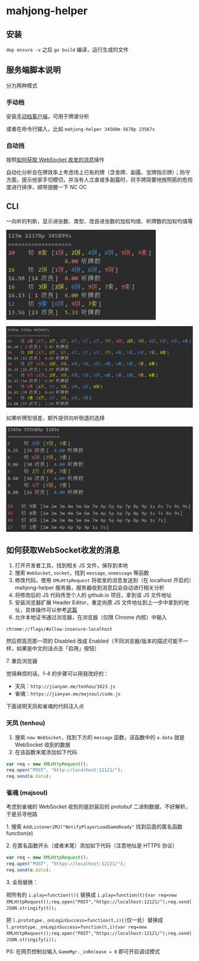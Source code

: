 # mahjong-helper

## 安装

`dep ensure -v` 之后 `go build` 编译，运行生成的文件


## 服务端脚本说明

分为两种模式

### 手动档

安装[手动档客户端](https://github.com/EndlessCheng/mahjong-helper-gui)，可用于牌谱分析

或者在命令行输入，比如 `mahjong-helper 34568m 5678p 23567s`

### 自动挡

按照[如何获取 WebSocket 收发的消息](#如何获取WebSocket收发的消息)操作

自动化分析会在牌效率上考虑场上已有的牌（含舍牌、副露、宝牌指示牌）；防守方面，提示他家手切模切，并当有人立直或多副露时，将手牌简要地按照筋的危险度进行排序，顺带提醒一下 NC OC


## CLI

一向听的判断，显示进张数、类型、改良进张数的加权均值、听牌数的加权均值等

![](img/example1.png)

![](img/example2.png)

如果听牌型很差，额外提供向听倒退的选择

![](img/example4.png)


## 如何获取WebSocket收发的消息

1. 打开开发者工具，找到相关 JS 文件，保存到本地
2. 搜索 `WebSocket`, `socket`，找到 `message`, `onmessage` 等函数
3. 修改代码，使用 `XMLHttpRequest` 将收发的消息发送到（在 localhost 开启的）mahjong-helper 服务器，服务器收到消息后会自动进行相关分析
4. 将修改后的 JS 代码传至个人的 github.io 项目，拿到该 JS 文件地址
5. 安装浏览器扩展 Header Editor，重定向原 JS 文件地址到上一步中拿到的地址，具体操作可以参考[这篇](https://tieba.baidu.com/p/5956122477)
6. 允许本地证书通过浏览器，在浏览器（仅限 Chrome 内核）中输入
```
chrome://flags/#allow-insecure-localhost
```
然后把高亮那一项的 Disabled 改成 Enabled（不同浏览器/版本的描述可能不一样，如果是中文的话点击「启用」按钮）

7\. 重启浏览器

觉得麻烦的话，1-4 的步骤可以用我改好的：

- 天凤：`http://jianyan.me/tenhou/1623.js`
- 雀魂：`https://jianyan.me/majsoul/code.js`

下面说明天凤和雀魂的代码注入点

### 天凤 (tenhou)

1. 搜索 `new WebSocket`，找到下方的 `message` 函数，该函数中的 `a.data` 就是 WebSocket 收到的数据
2. 在该函数末尾添加如下代码

```javascript
var req = new XMLHttpRequest();
req.open("POST", "http://localhost:12121/");
req.send(a.data);
```

### 雀魂 (majsoul)

考虑到雀魂的 WebSocket 收到的是封装后的 protobuf 二进制数据，不好解析，于是另寻他路

1\. 搜索 `AddListener2MJ("NotifyPlayerLoadGameReady"` 找到后面的匿名函数 function(e)

2\. 在匿名函数开头（或者末尾）添加如下代码（注意地址是 HTTPS 协议）

```javascript
var req = new XMLHttpRequest();
req.open("POST", "https://localhost:12121/");
req.send(e.data);
```

3\. 全局替换：

把所有的 `i.play=function(t){` 替换成 `i.play=function(t){var req=new XMLHttpRequest();req.open("POST","https://localhost:12121/");req.send(JSON.stringify(t));`

把 `l.prototype._onLoginSuccess=function(t,i){`（仅一处）替换成 `l.prototype._onLoginSuccess=function(t,i){var req=new XMLHttpRequest();req.open("POST","https://localhost:12121/");req.send(JSON.stringify(i));`

PS: 在网页控制台输入 `GameMgr._inRelease = 0` 即可开启调试模式
